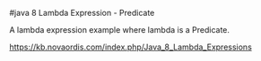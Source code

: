 #java 8 Lambda Expression - Predicate


A lambda expression example where lambda is a Predicate<T>.

https://kb.novaordis.com/index.php/Java_8_Lambda_Expressions

